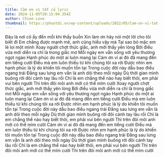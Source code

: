 ```yaml
---
title: Cảm ơn vì tất cả lyric
date: 2024-11-05T20:15:04.354Z
author: Chien Love
thumbnail: https://phuotdi.vn/wp-content/uploads/2022/05/Cam-on-vi-tat-ca-remix_copy_1920x1081.jpg
---
```

Đâu là nơi cô ấy đến mỗi khi thấy buồn
Xin làm ơn hãy nói một lời cho tôi biết đi
Em chẳng được mạnh mẽ, anh cũng hiểu vậy mà
Tại sao bỏ mặc em lẻ loi một mình
Xoay người chợt thức giấc, anh mới thấy yên lòng
Bởi điều vừa mới diễn ra chỉ là trong giấc mơ
Mỗi ngày em vẫn sống với yêu thương ngọt ngào
Hạnh phúc do một ai luôn mang lại
Cảm ơn vì ai đó đã mang đến em tiếng cười
Điều mà em luôn thiếu từ khi chúng tôi xa rời
Được nhìn em hạnh phúc là lý do khiến tôi muốn tồn tại
Trong cuộc đời này dẫu bao điều ngang trái
Đằng sau lưng em vẫn là anh dõi theo mỗi ngày
Dù thời gian mình buông rời đôi cánh tay lâu rồi
Chỉ là em chẳng thể nào hay biết thôi, em phải vui bên người
Thì trên đôi môi anh mới có thể mỉm cười
Xoay người chợt thức giấc, anh mới thấy yên lòng
Bởi điều vừa mới diễn ra chỉ là trong giấc mơ
Mỗi ngày em vẫn sống với yêu thương ngọt ngào
Hạnh phúc do một ai luôn mang lại
Cảm ơn vì ai đó đã mang đến em tiếng cười
Điều mà em luôn thiếu từ khi chúng tôi xa rời
Được nhìn em hạnh phúc là lý do khiến tôi muốn tồn tại
Trong cuộc đời này dẫu bao điều ngang trái
Đằng sau lưng em vẫn là anh dõi theo mỗi ngày
Dù thời gian mình buông rời đôi cánh tay lâu rồi
Chỉ là em chẳng thể nào hay biết thôi, em phải vui bên người
Thì trên đôi môi anh mới có thể mỉm cười
Cảm ơn vì ai đó đã mang đến em tiếng cười
Điều mà em luôn thiếu từ khi chúng tôi xa rời
Được nhìn em hạnh phúc là lý do khiến tôi muốn tồn tại
Trong cuộc đời này dẫu bao điều ngang trái
Đằng sau lưng em vẫn là anh dõi theo mỗi ngày
Dù thời gian mình buông rời đôi cánh tay lâu rồi
Chỉ là em chẳng thể nào hay biết thôi, em phải vui bên người
Thì trên đôi môi anh mới có thể mỉm cười
Thì trên đôi môi anh mới có thể mỉm cười